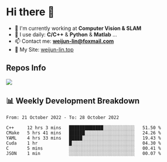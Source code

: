 # Hi there 👋

<!--
**Weijun-Lin/Weijun-Lin** is a ✨ _special_ ✨ repository because its `README.md` (this file) appears on your GitHub profile.

Here are some ideas to get you started:

- 🔭 I’m currently working on ...
- 🌱 I’m currently learning ...
- 👯 I’m looking to collaborate on ...
- 🤔 I’m looking for help with ...
- 💬 Ask me about ...
- 📫 How to reach me: ...
- 😄 Pronouns: ...
- ⚡ Fun fact: ...
-->

- 🏢 I'm currently working at **Computer Vision & SLAM**
- 🚀 I use daily: **C/C++** & **Python** & **Matlab** ...
- 📫 Contact me: **weijun-lin@foxmail.com**
- 🔗 My Site: [weijun-lin.top](https://weijun-lin.top/p)

  

## Repos Info
![](https://github-readme-stats.vercel.app/api?username=Weijun-Lin&theme=cobalt)

## 📊 Weekly Development Breakdown

<!--START_SECTION:waka-->

```text
From: 21 October 2022 - To: 28 October 2022

C++     12 hrs 3 mins   █████████████░░░░░░░░░░░░   51.50 %
CMake   5 hrs 41 mins   ██████░░░░░░░░░░░░░░░░░░░   24.26 %
YAML    4 hrs 33 mins   █████░░░░░░░░░░░░░░░░░░░░   19.43 %
Cuda    1 hr            █░░░░░░░░░░░░░░░░░░░░░░░░   04.30 %
C       5 mins          ░░░░░░░░░░░░░░░░░░░░░░░░░   00.41 %
JSON    1 min           ░░░░░░░░░░░░░░░░░░░░░░░░░   00.07 %
```

<!--END_SECTION:waka-->
